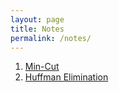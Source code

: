 ```yaml
---
layout: page
title: Notes
permalink: /notes/
---
```


1. [Min-Cut](https://drive.google.com/file/d/1UfSIJjx7saOp8iDRsKEocuQxTF_mZKah/view?usp=drive_link)
2. [Huffman Elimination](https://drive.google.com/file/d/193PpvgbkY_4nbm0GfdsFz92xzsPMMa2w/view?usp=drive_link)
